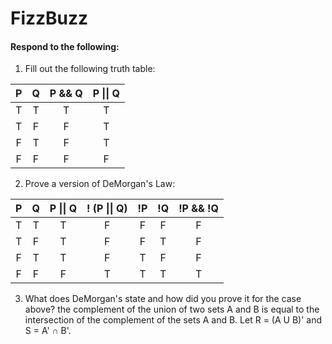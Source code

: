 # FizzBuzz
#### Respond to the following:

1. Fill out the following truth table:

| P  | Q  | P && Q | P \|\| Q |
|:--:|:--:|:------:|:--------:|
| T  | T  |   T    |     T    |
| T  | F  |   F    |     T    |
| F  | T  |   F    |     T    |
| F  | F  |   F    |     F    |


2. Prove a version of DeMorgan's Law:

| P  | Q  | P \|\| Q | ! (P \|\| Q) | !P | !Q | !P && !Q |
|:--:|:--:|:--------:|:------------:|:--:|:--:|:--------:|
| T  | T  |    T     |       F      |  F |  F |     F    |
| T  | F  |    T     |       F      |  F |  T |     F    |
| F  | T  |    T     |       F      |  T |  F |     F    |
| F  | F  |    F     |       T      |  T |  T |     T    |

3. What does DeMorgan's state and how did you prove it for the case above?
  the complement of the union of two sets A and B is equal to the intersection of the complement of the sets A and B.
Let R = (A U B)' and S = A' ∩ B'.
